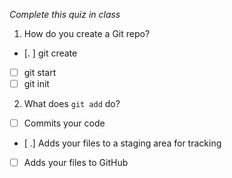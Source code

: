 *Complete this quiz in class*

1. How do you create a Git repo?

- [. ] git create
- [ ] git start
- [ ] git init

2. What does `git add` do?

- [ ] Commits your code
- [ .] Adds your files to a staging area for tracking
- [ ] Adds your files to GitHub
